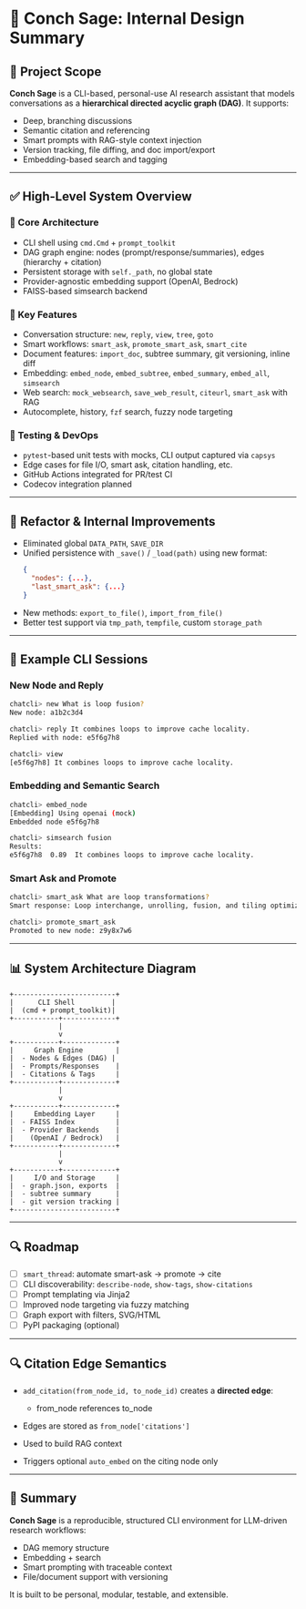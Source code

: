 # 📜 Conch Sage: Internal Design Summary

## 🚀 Project Scope

**Conch Sage** is a CLI-based, personal-use AI research assistant that models conversations as a **hierarchical directed acyclic graph (DAG)**. It supports:

* Deep, branching discussions
* Semantic citation and referencing
* Smart prompts with RAG-style context injection
* Version tracking, file diffing, and doc import/export
* Embedding-based search and tagging

---

## ✅ High-Level System Overview

### 🧠 Core Architecture

* CLI shell using `cmd.Cmd` + `prompt_toolkit`
* DAG graph engine: nodes (prompt/response/summaries), edges (hierarchy + citation)
* Persistent storage with `self._path`, no global state
* Provider-agnostic embedding support (OpenAI, Bedrock)
* FAISS-based simsearch backend

### 🔧 Key Features

* Conversation structure: `new`, `reply`, `view`, `tree`, `goto`
* Smart workflows: `smart_ask`, `promote_smart_ask`, `smart_cite`
* Document features: `import_doc`, subtree summary, git versioning, inline diff
* Embedding: `embed_node`, `embed_subtree`, `embed_summary`, `embed_all`, `simsearch`
* Web search: `mock_websearch`, `save_web_result`, `citeurl`, `smart_ask` with RAG
* Autocomplete, history, `fzf` search, fuzzy node targeting

### 🧪 Testing & DevOps

* `pytest`-based unit tests with mocks, CLI output captured via `capsys`
* Edge cases for file I/O, smart ask, citation handling, etc.
* GitHub Actions integrated for PR/test CI
* Codecov integration planned

---

## 🔄 Refactor & Internal Improvements

* Eliminated global `DATA_PATH`, `SAVE_DIR`
* Unified persistence with `_save()` / `_load(path)` using new format:
  ```json
  {
    "nodes": {...},
    "last_smart_ask": {...}
  }
  ```
* New methods: `export_to_file()`, `import_from_file()`
* Better test support via `tmp_path`, `tempfile`, custom `storage_path`

---

## 🔹 Example CLI Sessions

### New Node and Reply
```bash
chatcli> new What is loop fusion?
New node: a1b2c3d4

chatcli> reply It combines loops to improve cache locality.
Replied with node: e5f6g7h8

chatcli> view
[e5f6g7h8] It combines loops to improve cache locality.
```

### Embedding and Semantic Search
```bash
chatcli> embed_node
[Embedding] Using openai (mock)
Embedded node e5f6g7h8

chatcli> simsearch fusion
Results:
e5f6g7h8  0.89  It combines loops to improve cache locality.
```

### Smart Ask and Promote
```bash
chatcli> smart_ask What are loop transformations?
Smart response: Loop interchange, unrolling, fusion, and tiling optimize nested loops.

chatcli> promote_smart_ask
Promoted to new node: z9y8x7w6
```

---

## 📊 System Architecture Diagram
```
+-------------------------+
|      CLI Shell         |
|  (cmd + prompt_toolkit)|
+-----------+-------------+
            |
            v
+-----------+-------------+
|     Graph Engine        |
|  - Nodes & Edges (DAG) |
|  - Prompts/Responses    |
|  - Citations & Tags     |
+-----------+-------------+
            |
            v
+-----------+-------------+
|     Embedding Layer     |
|  - FAISS Index          |
|  - Provider Backends    |
|    (OpenAI / Bedrock)   |
+-----------+-------------+
            |
            v
+-----------+-------------+
|     I/O and Storage     |
|  - graph.json, exports  |
|  - subtree summary      |
|  - git version tracking |
+-------------------------+
```

---

## 🔍 Roadmap

- [ ] `smart_thread`: automate smart-ask → promote → cite
- [ ] CLI discoverability: `describe-node`, `show-tags`, `show-citations`
- [ ] Prompt templating via Jinja2
- [ ] Improved node targeting via fuzzy matching
- [ ] Graph export with filters, SVG/HTML
- [ ] PyPI packaging (optional)

---

## 🔍 Citation Edge Semantics

- `add_citation(from_node_id, to_node_id)` creates a **directed edge**: 
  - from_node references to_node

- Edges are stored as `from_node['citations']`
- Used to build RAG context
- Triggers optional `auto_embed` on the citing node only

---

## 📃 Summary

**Conch Sage** is a reproducible, structured CLI environment for LLM-driven research workflows:
- DAG memory structure
- Embedding + search
- Smart prompting with traceable context
- File/document support with versioning

It is built to be personal, modular, testable, and extensible.

